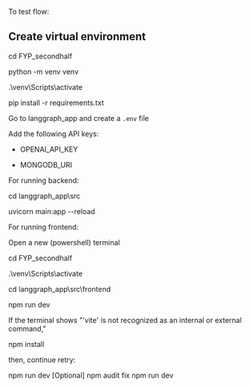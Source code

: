 To test flow: 
## Create virtual environment
cd FYP_secondhalf


python -m venv venv


.\venv\Scripts\activate


pip install -r requirements.txt

Go to  langgraph_app and create a `.env` file


Add the following API keys: 


- OPENAI_API_KEY

  
- MONGODB_URI 


For running backend: 


cd  langgraph_app\src


uvicorn main:app --reload


For running frontend: 


Open a new (powershell) terminal


cd FYP_secondhalf


.\venv\Scripts\activate


cd langgraph_app\src\frontend 


npm run dev


If the terminal shows "'vite' is not recognized as an internal or external command,"


npm install 


then, continue retry: 

npm run dev
[Optional] npm audit fix
npm run dev

